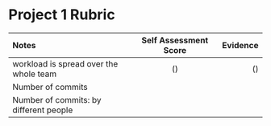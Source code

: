 <b><h1> Project 1 Rubric </h1></b>
	
| Notes          | Self Assessment Score     | Evidence     |
| :------------- | :-----------------------: | -----------: |
| workload is spread over the whole team | ()  | ()    |
| Number of commits  |              | | |
| Number of commits: by different people  |              | | |


